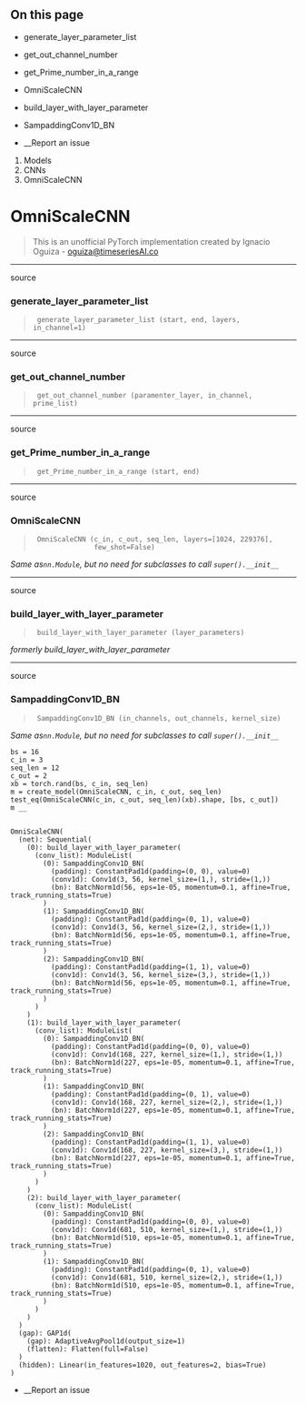 ## On this page

  * generate_layer_parameter_list
  * get_out_channel_number
  * get_Prime_number_in_a_range
  * OmniScaleCNN
  * build_layer_with_layer_parameter
  * SampaddingConv1D_BN



  * __Report an issue



  1. Models
  2. CNNs
  3. OmniScaleCNN



# OmniScaleCNN

> This is an unofficial PyTorch implementation created by Ignacio Oguiza - oguiza@timeseriesAI.co

* * *

source

### generate_layer_parameter_list

> 
>      generate_layer_parameter_list (start, end, layers, in_channel=1)

* * *

source

### get_out_channel_number

> 
>      get_out_channel_number (paramenter_layer, in_channel, prime_list)

* * *

source

### get_Prime_number_in_a_range

> 
>      get_Prime_number_in_a_range (start, end)

* * *

source

### OmniScaleCNN

> 
>      OmniScaleCNN (c_in, c_out, seq_len, layers=[1024, 229376],
>                    few_shot=False)

_Same as`nn.Module`, but no need for subclasses to call `super().__init__`_

* * *

source

### build_layer_with_layer_parameter

> 
>      build_layer_with_layer_parameter (layer_parameters)

_formerly build_layer_with_layer_parameter_

* * *

source

### SampaddingConv1D_BN

> 
>      SampaddingConv1D_BN (in_channels, out_channels, kernel_size)

_Same as`nn.Module`, but no need for subclasses to call `super().__init__`_
    
    
    bs = 16
    c_in = 3
    seq_len = 12
    c_out = 2
    xb = torch.rand(bs, c_in, seq_len)
    m = create_model(OmniScaleCNN, c_in, c_out, seq_len)
    test_eq(OmniScaleCNN(c_in, c_out, seq_len)(xb).shape, [bs, c_out])
    m __
    
    
    OmniScaleCNN(
      (net): Sequential(
        (0): build_layer_with_layer_parameter(
          (conv_list): ModuleList(
            (0): SampaddingConv1D_BN(
              (padding): ConstantPad1d(padding=(0, 0), value=0)
              (conv1d): Conv1d(3, 56, kernel_size=(1,), stride=(1,))
              (bn): BatchNorm1d(56, eps=1e-05, momentum=0.1, affine=True, track_running_stats=True)
            )
            (1): SampaddingConv1D_BN(
              (padding): ConstantPad1d(padding=(0, 1), value=0)
              (conv1d): Conv1d(3, 56, kernel_size=(2,), stride=(1,))
              (bn): BatchNorm1d(56, eps=1e-05, momentum=0.1, affine=True, track_running_stats=True)
            )
            (2): SampaddingConv1D_BN(
              (padding): ConstantPad1d(padding=(1, 1), value=0)
              (conv1d): Conv1d(3, 56, kernel_size=(3,), stride=(1,))
              (bn): BatchNorm1d(56, eps=1e-05, momentum=0.1, affine=True, track_running_stats=True)
            )
          )
        )
        (1): build_layer_with_layer_parameter(
          (conv_list): ModuleList(
            (0): SampaddingConv1D_BN(
              (padding): ConstantPad1d(padding=(0, 0), value=0)
              (conv1d): Conv1d(168, 227, kernel_size=(1,), stride=(1,))
              (bn): BatchNorm1d(227, eps=1e-05, momentum=0.1, affine=True, track_running_stats=True)
            )
            (1): SampaddingConv1D_BN(
              (padding): ConstantPad1d(padding=(0, 1), value=0)
              (conv1d): Conv1d(168, 227, kernel_size=(2,), stride=(1,))
              (bn): BatchNorm1d(227, eps=1e-05, momentum=0.1, affine=True, track_running_stats=True)
            )
            (2): SampaddingConv1D_BN(
              (padding): ConstantPad1d(padding=(1, 1), value=0)
              (conv1d): Conv1d(168, 227, kernel_size=(3,), stride=(1,))
              (bn): BatchNorm1d(227, eps=1e-05, momentum=0.1, affine=True, track_running_stats=True)
            )
          )
        )
        (2): build_layer_with_layer_parameter(
          (conv_list): ModuleList(
            (0): SampaddingConv1D_BN(
              (padding): ConstantPad1d(padding=(0, 0), value=0)
              (conv1d): Conv1d(681, 510, kernel_size=(1,), stride=(1,))
              (bn): BatchNorm1d(510, eps=1e-05, momentum=0.1, affine=True, track_running_stats=True)
            )
            (1): SampaddingConv1D_BN(
              (padding): ConstantPad1d(padding=(0, 1), value=0)
              (conv1d): Conv1d(681, 510, kernel_size=(2,), stride=(1,))
              (bn): BatchNorm1d(510, eps=1e-05, momentum=0.1, affine=True, track_running_stats=True)
            )
          )
        )
      )
      (gap): GAP1d(
        (gap): AdaptiveAvgPool1d(output_size=1)
        (flatten): Flatten(full=False)
      )
      (hidden): Linear(in_features=1020, out_features=2, bias=True)
    )

  * __Report an issue


